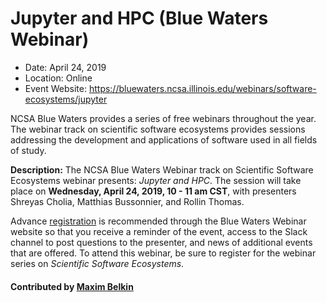 # Jupyter and HPC (Blue Waters Webinar)

- Date: April 24, 2019
- Location: Online
- Event Website: https://bluewaters.ncsa.illinois.edu/webinars/software-ecosystems/jupyter

NCSA Blue Waters provides a series of free webinars throughout the year.  The webinar track on scientific software ecosystems provides sessions addressing the development and applications of software used in all fields of study.  

**Description:**  The NCSA Blue Waters Webinar track on Scientific Software Ecosystems webinar presents: *Jupyter and HPC*.  The session will take place on **Wednesday, April 24, 2019, 10 - 11 am CST**, with presenters Shreyas Cholia, Matthias Bussonnier, and Rollin Thomas. 

Advance [registration](https://bluewaters.ncsa.illinois.edu/webinars/registration) is recommended through the Blue Waters Webinar website so that you receive a reminder of the event, access to the Slack channel to post questions to the presenter, and news of additional events that are offered. To attend this webinar, be sure to register for the webinar series on *Scientific Software Ecosystems*.

#### Contributed by [Maxim Belkin](https://github.com/maxim-belkin "Maxim Belkin GitHub Profile")

<!---
Publish: yes
RSS update: 2019-03-29
Categories: Community
Topics: projects and organizations
Tags: webinar
Level: 2
Prerequisites: default
Aggregate: none
--->
